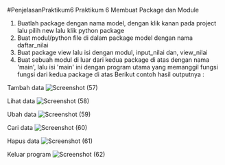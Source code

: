 #PenjelasanPraktikum6
Praktikum 6
Membuat Package dan Module
1.	Buatlah package dengan nama model, dengan klik kanan pada project lalu pilih new lalu klik python package 
2.	Buat modul/python file di dalam package model dengan nama daftar_nilai
3.	Buat package view lalu isi dengan modul, input_nilai dan, view_nilai
4.	Buat sebuah modul di luar dari kedua package di atas dengan nama 'main', lalu isi 'main' ini dengan program utama yang memanggil fungsi fungsi dari kedua package di atas
Berikut contoh hasil outputnya :

Tambah data
![Screenshot (57)](https://user-images.githubusercontent.com/56987138/71550971-b30b6a80-2a0e-11ea-999f-361a33ae3edb.png)

Lihat data
![Screenshot (58)](https://user-images.githubusercontent.com/56987138/71550972-b3a40100-2a0e-11ea-9d94-bcd7d42b1c82.png)

Ubah data
![Screenshot (59)](https://user-images.githubusercontent.com/56987138/71550973-b3a40100-2a0e-11ea-84c3-d1cd989a5625.png)

Cari data
![Screenshot (60)](https://user-images.githubusercontent.com/56987138/71550974-b3a40100-2a0e-11ea-9a42-0641c1942f7b.png)

Hapus data
![Screenshot (61)](https://user-images.githubusercontent.com/56987138/71550975-b43c9780-2a0e-11ea-9a3d-148aabf7bc25.png)

Keluar program
![Screenshot (62)](https://user-images.githubusercontent.com/56987138/71550976-b43c9780-2a0e-11ea-8319-bf01f4e7bf51.png)


